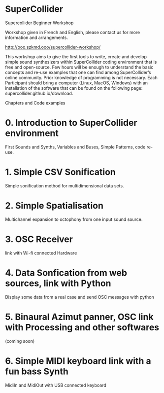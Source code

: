 # SuperCollider
Supercollider Beginner Workshop

Workshop given in French and English, please contact us for more information and arrangements.

http://ooo.szkmd.ooo/supercollider-workshop/

This workshop aims to give the first tools to write, create and develop simple sound synthesizers within SuperCollider coding environment that is free and open-source. Few hours will be enough to understand the basic concepts and re-use examples that one can find among SuperCollider’s online community. Prior knowledge of programming is not necessary. Each Participant should bring a computer (Linux, MacOS, Windows) with an installation of the software that can be found on the following page: supercollider.github.io/download.

Chapters and Code examples

# 0. Introduction to SuperCollider environment
First Sounds and Synths, Variables and Buses, Simple Patterns, code re-use.
# 1. Simple CSV Sonification
Simple sonification method for multidimensional data sets.
# 2. Simple Spatialisation
Multichannel expansion to octophony from one input sound source.
# 3. OSC Receiver
link with Wi-fi connected Hardware
# 4. Data Sonfication from web sources, link with Python
Display some data from a real case and send OSC messages with python
# 5. Binaural Azimut panner, OSC link with Processing and other softwares
(coming soon)
# 6. Simple MIDI keyboard link with a fun bass Synth
MidiIn and MidiOut with USB connected keyboard

